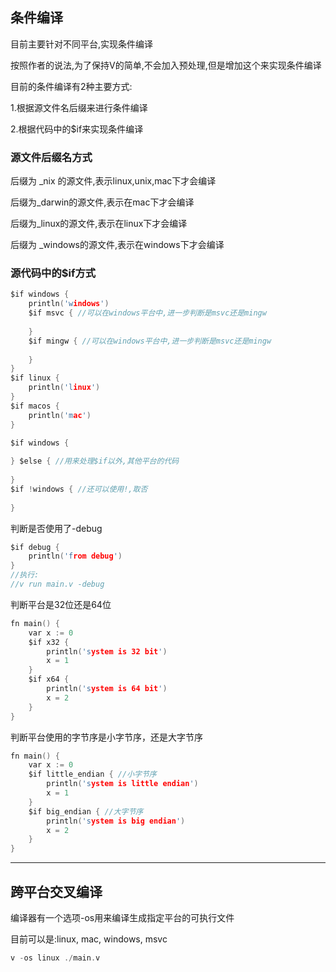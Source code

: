 ## 条件编译

目前主要针对不同平台,实现条件编译

按照作者的说法,为了保持V的简单,不会加入预处理,但是增加这个来实现条件编译

目前的条件编译有2种主要方式:

1.根据源文件名后缀来进行条件编译

2.根据代码中的$if来实现条件编译 

### 源文件后缀名方式

后缀为 _nix 的源文件,表示linux,unix,mac下才会编译

后缀为_darwin的源文件,表示在mac下才会编译

后缀为_linux的源文件,表示在linux下才会编译

后缀为 _windows的源文件,表示在windows下才会编译

### 源代码中的$if方式

```c
$if windows {
	println('windows')
    $if msvc { //可以在windows平台中,进一步判断是msvc还是mingw
        
    }
    $if mingw { //可以在windows平台中,进一步判断是msvc还是mingw
        
    }
}
$if linux {
	println('linux')
}
$if macos {
	println('mac')
}

$if windows {
    
} $else { //用来处理$if以外,其他平台的代码
    
}
$if !windows { //还可以使用!,取否
    
}
```

判断是否使用了-debug

```c
$if debug {
	println('from debug')
}
//执行:
//v run main.v -debug
```

判断平台是32位还是64位

```c
fn main() {
	var x := 0
	$if x32 {
		println('system is 32 bit')
		x = 1
	}
	$if x64 {
		println('system is 64 bit')
		x = 2
	}
}
```

判断平台使用的字节序是小字节序，还是大字节序

```c
fn main() {
	var x := 0
	$if little_endian { //小字节序
		println('system is little endian')
		x = 1
	}
	$if big_endian { //大字节序
		println('system is big endian')
		x = 2
	}
}
```

------

## 跨平台交叉编译

编译器有一个选项-os用来编译生成指定平台的可执行文件

目前可以是:linux, mac, windows, msvc

```c
v -os linux ./main.v
```

